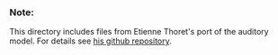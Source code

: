 ### Note:

This directory includes files from Etienne Thoret's port of the auditory model. For details see [his github repository](https://github.com/EtienneTho/musical-timbre-studies).
